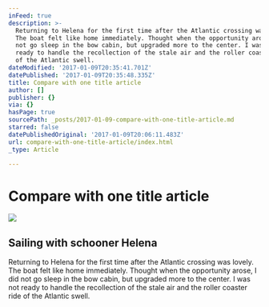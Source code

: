 ```yaml
---
inFeed: true
description: >-
  Returning to Helena for the first time after the Atlantic crossing was lovely.
  The boat felt like home immediately. Thought when the opportunity arose, I did
  not go sleep in the bow cabin, but upgraded more to the center. I was not
  ready to handle the recollection of the stale air and the roller coaster ride
  of the Atlantic swell.
dateModified: '2017-01-09T20:35:41.701Z'
datePublished: '2017-01-09T20:35:48.335Z'
title: Compare with one title article
author: []
publisher: {}
via: {}
hasPage: true
sourcePath: _posts/2017-01-09-compare-with-one-title-article.md
starred: false
datePublishedOriginal: '2017-01-09T20:06:11.483Z'
url: compare-with-one-title-article/index.html
_type: Article

---
```

# Compare with one title article

<article style=""><img src="https://s3-us-west-2.amazonaws.com/the-grid-img/p/54cd1ac613f96a258d1715f741e599ac09307b5d.jpg" /><h1>Sailing with schooner Helena</h1><p>Returning to Helena for the first time after the Atlantic crossing was lovely. The boat felt like home immediately. Thought when the opportunity arose, I did not go sleep in the bow cabin, but upgraded more to the center. I was not ready to handle the recollection of the stale air and the roller coaster ride of the Atlantic swell.</p></article>
